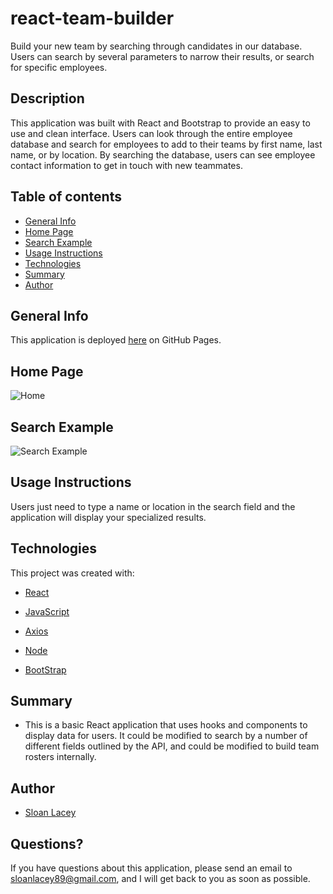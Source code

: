 # react-team-builder

Build your new team by searching through candidates in our database. Users can search by several parameters to narrow their results, or search for specific employees.

## Description

This application was built with React and Bootstrap to provide an easy to use and clean interface. Users can look through the entire employee database and search for employees to add to their teams by first name, last name, or by location. By searching the database, users can see employee contact information to get in touch with new teammates.

## Table of contents

- [General Info](#general-info)
- [Home Page](#home-page)
- [Search Example](#search-example)
- [Usage Instructions](#usage-instructions)
- [Technologies](#technologies)
- [Summary](#summary)
- [Author](#author)

## General Info

This application is deployed [here](https://sloanlacey.github.io/react-team-builder) on GitHub Pages.

## Home Page

![Home](https://github.com/sloanlacey/react-team-builder/blob/main/public/images/home.png)

## Search Example

![Search Example](https://github.com/sloanlacey/react-team-builder/blob/main/public/images/search-example.png)

## Usage Instructions

Users just need to type a name or location in the search field and the application will display your specialized results.

## Technologies

This project was created with:

- [React](https://reactjs.org/)

- [JavaScript](https://www.javascript.com/)

- [Axios](https://www.npmjs.com/package/axios)

- [Node](https://www.npmjs.com/package/node)

- [BootStrap](https://react-bootstrap.github.io/)

## Summary

- This is a basic React application that uses hooks and components to display data for users. It could be modified to search by a number of different fields outlined by the API, and could be modified to build team rosters internally.

## Author

- [Sloan Lacey](https://github.com/sloanlacey/react-team-builder)

## Questions?

If you have questions about this application, please send an email to sloanlacey89@gmail.com, and I will get back to you as soon as possible.